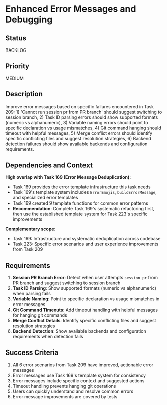 # Enhanced Error Messages and Debugging

## Status

BACKLOG

## Priority

MEDIUM

## Description

Improve error messages based on specific failures encountered in Task 209: 1) 'Cannot run session pr from PR branch' should suggest switching to session branch, 2) Task ID parsing errors should show supported formats (numeric vs alphanumeric), 3) Variable naming errors should point to specific declaration vs usage mismatches, 4) Git command hanging should timeout with helpful messages, 5) Merge conflict errors should identify specific conflicting files and suggest resolution strategies, 6) Backend detection failures should show available backends and configuration requirements.

## Dependencies and Context

**High overlap with Task 169 (Error Message Deduplication):**

- Task 169 provides the error template infrastructure this task needs
- Task 169's template system includes `ErrorEmojis`, `buildErrorMessage`, and specialized error templates
- Task 169 created 9 template functions for common error patterns
- **Recommendation**: Complete Task 169's systematic refactoring first, then use the established template system for Task 223's specific improvements

**Complementary scope:**

- Task 169: Infrastructure and systematic deduplication across codebase
- Task 223: Specific error scenarios and user experience improvements from Task 209

## Requirements

1. **Session PR Branch Error**: Detect when user attempts `session pr` from PR branch and suggest switching to session branch
2. **Task ID Parsing**: Show supported formats (numeric vs alphanumeric) when parsing fails
3. **Variable Naming**: Point to specific declaration vs usage mismatches in error messages
4. **Git Command Timeouts**: Add timeout handling with helpful messages for hanging git commands
5. **Merge Conflict Details**: Identify specific conflicting files and suggest resolution strategies
6. **Backend Detection**: Show available backends and configuration requirements when detection fails

## Success Criteria

1. All 6 error scenarios from Task 209 have improved, actionable error messages
2. Error messages use Task 169's template system for consistency
3. Error messages include specific context and suggested actions
4. Timeout handling prevents hanging git operations
5. Users can quickly understand and resolve common errors
6. Error message improvements are covered by tests
